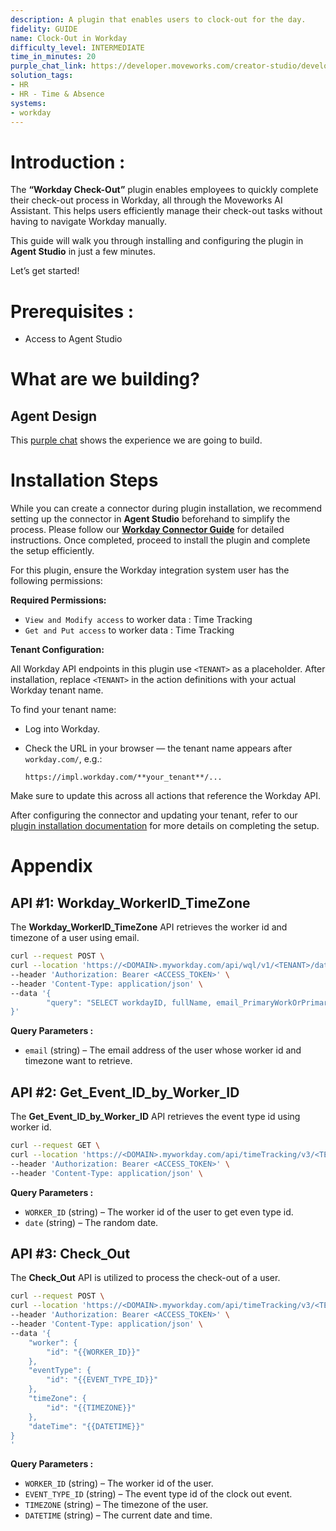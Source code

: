 ```yaml
---
description: A plugin that enables users to clock-out for the day.
fidelity: GUIDE
name: Clock-Out in Workday
difficulty_level: INTERMEDIATE
time_in_minutes: 20
purple_chat_link: https://developer.moveworks.com/creator-studio/developer-tools/purple-chat?conversation=%7B%22startTimestamp%22%3A%2211%3A43+AM%22%2C%22messages%22%3A%5B%7B%22parts%22%3A%5B%7B%22richText%22%3A%22I+want+to+clock+out.%22%7D%5D%2C%22role%22%3A%22user%22%7D%2C%7B%22parts%22%3A%5B%7B%22richText%22%3A%22Okay%2C+clocking+you+out+now.%22%7D%2C%7B%22reasoningSteps%22%3A%5B%7B%22richText%22%3A%22Fetching+user%27s+timezone...%22%2C%22status%22%3A%22pending%22%7D%5D%7D%2C%7B%22reasoningSteps%22%3A%5B%7B%22richText%22%3A%22Received+User%27s+Timezone%22%2C%22status%22%3A%22success%22%7D%5D%7D%2C%7B%22reasoningSteps%22%3A%5B%7B%22richText%22%3A%22Clocking+out+the+user...%22%2C%22status%22%3A%22pending%22%7D%5D%7D%2C%7B%22apiBlock%22%3A%7B%22code%22%3A%22%7B%5Cn++%5C%22worker%5C%22%3A+%7B%5Cn++++%5C%22id%5C%22%3A+%5C%228360015c5e6daf6%5C%22%5Cn++%7D%2C%5Cn++%5C%22eventType%5C%22%3A+%7B%5Cn+++++%5C%22id%5C%22%3A+%5C%22d6ab0065ebe212fc0fe%5C%22%5Cn++%7D%2C%5Cn++%5C%22dateTime%5C%22%3A+%5C%222024-08-22T17%3A30%3A00Z%5C%22%2C%5Cn++%5C%22timeZone%5C%22%3A+%7B%5Cn++++%5C%22id%5C%22%3A+%5C%22dc10e678446c1%5C%22%5Cn++%7D%5Cn%7D%22%2C%22title%22%3A%22Clocking-out+for+Jane+Doe+at+5%3A30+PM+ET%22%2C%22connectorName%22%3A%22workday%22%7D%7D%2C%7B%22richText%22%3A%22Clock-out+successful+for+Jane+Doe+at+2024-08-22T17%3A30%3A00Z+in+Eastern+Time+%28US+%26+Canada%29.%22%7D%5D%2C%22role%22%3A%22assistant%22%7D%5D%7D
solution_tags:
- HR
- HR - Time & Absence
systems:
- workday
---
```

# **Introduction :**

The **“Workday Check-Out”** plugin enables employees to quickly complete their check-out process in Workday, all through the Moveworks AI Assistant. This helps users efficiently manage their check-out tasks without having to navigate Workday manually.

This guide will walk you through installing and configuring the plugin in **Agent Studio** in just a few minutes.

Let’s get started!

# Prerequisites :

- Access to Agent Studio

# What are we building?

## **Agent Design**

This [purple chat](https://developer.moveworks.com/creator-studio/developer-tools/purple-chat/?conversation=%7B%22startTimestamp%22%3A%2211%3A43+AM%22%2C%22messages%22%3A%5B%7B%22parts%22%3A%5B%7B%22richText%22%3A%22I+want+to+clock+out.%22%7D%5D%2C%22role%22%3A%22user%22%7D%2C%7B%22parts%22%3A%5B%7B%22richText%22%3A%22Okay%2C+clocking+you+out+now.%22%7D%2C%7B%22reasoningSteps%22%3A%5B%7B%22richText%22%3A%22Fetching+user%27s+timezone...%22%2C%22status%22%3A%22pending%22%7D%5D%7D%2C%7B%22reasoningSteps%22%3A%5B%7B%22richText%22%3A%22Received+User%27s+Timezone%22%2C%22status%22%3A%22success%22%7D%5D%7D%2C%7B%22reasoningSteps%22%3A%5B%7B%22richText%22%3A%22Clocking+out+the+user...%22%2C%22status%22%3A%22pending%22%7D%5D%7D%2C%7B%22apiBlock%22%3A%7B%22code%22%3A%22%7B%5Cn++%5C%22worker%5C%22%3A+%7B%5Cn++++%5C%22id%5C%22%3A+%5C%228360015c5e6daf6%5C%22%5Cn++%7D%2C%5Cn++%5C%22eventType%5C%22%3A+%7B%5Cn+++++%5C%22id%5C%22%3A+%5C%22d6ab0065ebe212fc0fe%5C%22%5Cn++%7D%2C%5Cn++%5C%22dateTime%5C%22%3A+%5C%222024-08-22T17%3A30%3A00Z%5C%22%2C%5Cn++%5C%22timeZone%5C%22%3A+%7B%5Cn++++%5C%22id%5C%22%3A+%5C%22dc10e678446c1%5C%22%5Cn++%7D%5Cn%7D%22%2C%22title%22%3A%22Clocking-out+for+Jane+Doe+at+5%3A30+PM+ET%22%2C%22connectorName%22%3A%22workday%22%7D%7D%2C%7B%22richText%22%3A%22Clock-out+successful+for+Jane+Doe+at+2024-08-22T17%3A30%3A00Z+in+Eastern+Time+%28US+%26+Canada%29.%22%7D%5D%2C%22role%22%3A%22assistant%22%7D%5D%7D) shows the experience we are going to build.

# **Installation Steps**

While you can create a connector during plugin installation, we recommend setting up the connector in **Agent Studio** beforehand to simplify the process. Please follow our [**Workday Connector Guide**](https://developer.moveworks.com/marketplace/package/?id=workday&hist=home%2Cbrws#how-to-implement) for detailed instructions. Once completed, proceed to install the plugin and complete the setup efficiently.

For this plugin, ensure the Workday integration system user has the following permissions:

**Required Permissions:**

- `View and Modify access` to worker data : Time Tracking
- `Get and Put access` to worker data : Time Tracking

**Tenant Configuration:**

All Workday API endpoints in this plugin use `<TENANT>` as a placeholder. After installation, replace `<TENANT>` in the action definitions with your actual Workday tenant name.

To find your tenant name:

- Log into Workday.
- Check the URL in your browser — the tenant name appears after `workday.com/`, e.g.:
    
    `https://impl.workday.com/**your_tenant**/...`
    

Make sure to update this across all actions that reference the Workday API.

After configuring the connector and updating your tenant, refer to our [plugin installation documentation](https://help.moveworks.com/docs/ai-agent-marketplace-installation) for more details on completing the setup.

# **Appendix**

## API #1: Workday_WorkerID_TimeZone

The **Workday_WorkerID_TimeZone** API retrieves the worker id and timezone of a user using email.

```bash
curl --request POST \
curl --location 'https://<DOMAIN>.myworkday.com/api/wql/v1/<TENANT>/data?offset=0&limit=1' \
--header 'Authorization: Bearer <ACCESS_TOKEN>' \
--header 'Content-Type: application/json' \
--data '{     
		"query": "SELECT workdayID, fullName, email_PrimaryWorkOrPrimaryHome, timeZoneOfLocationOfWorkersPrimaryPosition, check_InStatus FROM allWorkers WHERE email_PrimaryWorkOrPrimaryHome = '\''{{email}}'\''" 
}'
```

**Query Parameters :**

- `email`  (string) – The email address of the user whose worker id and timezone want to retrieve.

## API #2: Get_Event_ID_by_Worker_ID

The **Get_Event_ID_by_Worker_ID** API retrieves the event type id using worker id.

```bash
curl --request GET \
curl --location 'https://<DOMAIN>.myworkday.com/api/timeTracking/v3/<TENANT>/values/timeValues/outReason/?date={{date}}&inOutCodeOnly=true&offset=0&limit=10&worker={{WORKER_ID}}' \
--header 'Authorization: Bearer <ACCESS_TOKEN>' \
--header 'Content-Type: application/json' \

```

**Query Parameters :**

- `WORKER_ID`  (string) – The worker id of the user to get even type id.
- `date`  (string) – The random date.

## API #3: Check_Out

The **Check_Out** API is utilized to process the check-out of a user.

```bash
curl --request POST \
curl --location 'https://<DOMAIN>.myworkday.com/api/timeTracking/v3/<TENANT>/timeClockEvents?worker={{WORKER_ID}}' \
--header 'Authorization: Bearer <ACCESS_TOKEN>' \
--header 'Content-Type: application/json' \
--data '{ 
    "worker": {
        "id": "{{WORKER_ID}}"
    },
    "eventType": {
        "id": "{{EVENT_TYPE_ID}}"
    },
    "timeZone": {
        "id": "{{TIMEZONE}}"
    },
    "dateTime": "{{DATETIME}}"
}
'
```

**Query Parameters :**

- `WORKER_ID`  (string) – The worker id of the user.
- `EVENT_TYPE_ID`  (string) – The event type id of the  clock out event.
- `TIMEZONE`  (string) – The timezone of the user.
- `DATETIME`  (string) – The current date and time.